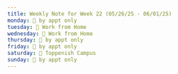 ```yaml
---
title: Weekly Note for Week 22 (05/26/25 - 06/01/25)
monday: 🫥 by appt only
tuesday: 🏡 Work from Home
wednesday: 🏡 Work from Home
thursday: 🫥 by appt only
friday: 🫥 by appt only
saturday: 🏫 Toppenish Campus
sunday: 🫥 by appt only
---
```

